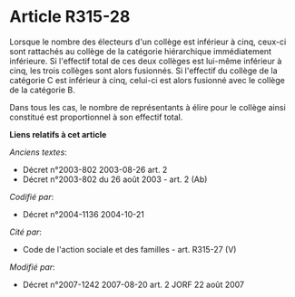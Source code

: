 # Article R315-28

Lorsque le nombre des électeurs d'un collège est inférieur à cinq, ceux-ci sont rattachés au collège de la catégorie
hiérarchique immédiatement inférieure. Si l'effectif total de ces deux collèges est lui-même inférieur à cinq, les trois
collèges sont alors fusionnés. Si l'effectif du collège de la catégorie C est inférieur à cinq, celui-ci est alors fusionné
avec le collège de la catégorie B.

Dans tous les cas, le nombre de représentants à élire pour le collège ainsi constitué est proportionnel à son effectif total.

**Liens relatifs à cet article**

_Anciens textes_:

  - Décret n°2003-802 2003-08-26 art. 2
  - Décret n°2003-802 du 26 août 2003 - art. 2 (Ab)

_Codifié par_:

  - Décret n°2004-1136 2004-10-21

_Cité par_:

  - Code de l'action sociale et des familles - art. R315-27 (V)

_Modifié par_:

  - Décret n°2007-1242 2007-08-20 art. 2 JORF 22 août 2007
